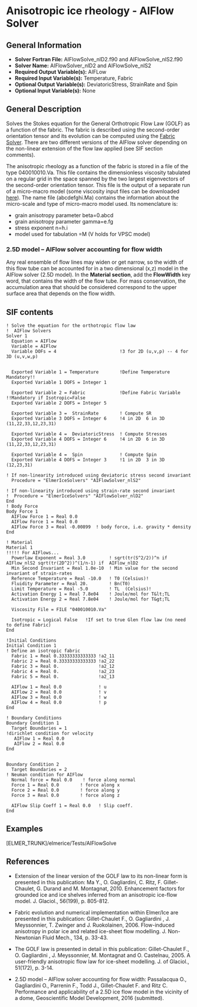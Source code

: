 # Anisotropic ice rheology - AIFlow Solver

## General Information
- **Solver Fortran File:** AIFlowSolve_nlD2.f90 and AIFlowSolve_nlS2.f90
- **Solver Name:** AIFlowSolver_nlD2 and AIFlowSolve_nlS2
- **Required Output Variable(s):** AIFLow
- **Required Input Variable(s):** Temperature, Fabric
- **Optional Output Variable(s):** DeviatoricStress, StrainRate and Spin
- **Optional Input Variable(s):** None

## General Description
Solves the Stokes equation for the General Orthotropic Flow Law (GOLF) as a function of the fabric. The fabric is described using the second-order orientation tensor and its evolution can be computed using the [Fabric Solver](./FabricSolve.md). There are two different versions of the AIFlow solver depending on the non-linear extension of the flow law applied (see SIF section comments).

The anisotropic rheology as a function of the fabric is stored in a file of the type 040010010.Va. This file contains the dimensionless viscosity tabulated on a regular grid in the space spanned by the two largest eigenvectors of the second-order orientation tensor. This file is the output of a separate run of a micro-macro model (some viscosity input files can be downloaded [here](./viscosityfiles.tar.gz)). The name file (abcdefghi.Ma) contains the information about the micro-scale and type of micro-macro model used. Its nomenclature is:

- grain anisotropy parameter beta=0.abcd
- grain anisotropy parameter gamma=e.fg
- stress exponent n=h.i
- model used for tabulation =M (V holds for VPSC model)
### 2.5D model – AIFlow solver accounting for flow width

Any real ensemble of flow lines may widen or get narrow, so the width of this flow tube can be accounted for in a two dimensional (x,z) model in the AIFlow solver (2.5D model). In the **Material section**, add the **FlowWidth** key word, that contains the width of the flow tube. For mass conservation, the accumulation area that should be considered correspond to the upper surface area that depends on the flow width.

## SIF contents
```
! Solve the equation for the orthotropic flow law
!  AIFlow Solvers
Solver 1
  Equation = AIFlow
  Variable = AIFlow
  Variable DOFs = 4                        !3 for 2D (u,v,p) -- 4 for 3D (u,v,w,p)


  Exported Variable 1 = Temperature        !Define Temperature Mandatory!!
  Exported Variable 1 DOFS = Integer 1

  Exported Variable 2 = Fabric             !Define Fabric Variable !!Mandatory if Isotropic=False
  Exported Variable 2 DOFS = Integer 5

  Exported Variable 3 =  StrainRate        ! Compute SR
  Exported Variable 3 DOFS = Integer 6     !4 in 2D  6 in 3D (11,22,33,12,23,31)

  Exported Variable 4 =  DeviatoricStress  ! Compute Stresses
  Exported Variable 4 DOFS = Integer 6     !4 in 2D  6 in 3D  (11,22,33,12,23,31)

  Exported Variable 4 =  Spin              ! Compute Spin
  Exported Variable 4 DOFS = Integer 3     !1 in 2D  3 in 3D (12,23,31)

! If non-linearity introduced using deviatoric stress second invariant 
  Procedure = "ElmerIceSolvers" "AIFlowSolver_nlS2"
  
! If non-linearity introduced using strain-rate second invariant   
!  Procedure = "ElmerIceSolvers" "AIFlowSolver_nlD2"
End
! Body Force
Body Force 1
  AIFlow Force 1 = Real 0.0
  AIFlow Force 1 = Real 0.0
  AIFlow Force 3 = Real -0.00899  ! body force, i.e. gravity * density
End

! Material
Material 1
!!!!! For AIFlows...
  Powerlaw Exponent = Real 3.0         ! sqrt(tr(S^2/2))^n if AIFlow_nlS2 sqrt(tr(2D^2))^(1/n-1) if  AIFlow_nlD2
  Min Second Invariant = Real 1.0e-10  ! Min value for the second invariant of strain-rates
  Reference Temperature = Real -10.0   ! T0 (Celsius)!
  Fluidity Parameter = Real 20.        ! Bn(T0)
  Limit Temperature = Real -5.0        ! TL  (Celsius)!
  Activation Energy 1 = Real 7.8e04    ! Joule/mol for T&lt;TL
  Activation Energy 2 = Real 7.8e04    ! Joule/mol for T&gt;TL

  Viscosity File = FILE "040010010.Va"

  Isotropic = Logical False   !If set to true Glen flow law (no need to define Fabric)
End

!Initial Conditions
Initial Condition 1
! Define an isotropic fabric
  Fabric 1 = Real 0.33333333333333 !a2_11
  Fabric 2 = Real 0.33333333333333 !a2_22
  Fabric 3 = Real 0.               !a2_12
  Fabric 4 = Real 0.               !a2_23
  Fabric 5 = Real 0.               !a2_13

  AIFlow 1 = Real 0.0              ! u
  AIFlow 2 = Real 0.0              ! v
  AIFlow 3 = Real 0.0              ! w
  AIFlow 4 = Real 0.0              ! p
End

! Boundary Conditions
Boundary Condition 1
  Target Boundaries = 1
!dirichlet condition for velocity
   AIFlow 1 = Real 0.0
   AIFlow 2 = Real 0.0
End


Boundary Condition 2
  Target Boundaries = 2
! Neuman condition for AIFlow
  Normal force = Real 0.0    ! force along normal
  Force 1 = Real 0.0        ! force along x
  Force 2 = Real 0.0        ! force along y
  Force 3 = Real 0.0        ! force along z

  AIFlow Slip Coeff 1 = Real 0.0   ! Slip coeff.
End
```
## Examples
[ELMER_TRUNK]/elmerice/Tests/AIFlowSolve

## References
- Extension of the linear version of the GOLF law to its non-linear form is presented in this publication:
Ma Y., O. Gagliardini, C. Ritz, F. Gillet-Chaulet, G. Durand and M. Montagnat, 2010. Enhancement factors for grounded ice and ice shelves inferred from an anisotropic ice-flow model. J. Glaciol., 56(199), p. 805-812.

- Fabric evolution and numerical implementation within Elmer/Ice are presented in this publication:
Gillet-Chaulet F., O. Gagliardini , J. Meyssonnier, T. Zwinger and J. Ruokolainen, 2006. Flow-induced anisotropy in polar ice and related ice-sheet flow modelling. J. Non-Newtonian Fluid Mech., 134, p. 33-43.

- The GOLF law is presented in detail in this publication:
Gillet-Chaulet F., O. Gagliardini , J. Meyssonnier, M. Montagnat and O. Castelnau, 2005. A user-friendly anisotropic flow law for ice-sheet modelling. J. of Glaciol., 51(172), p. 3-14.

- 2.5D model – AIFlow solver accounting for flow width:
Passalacqua O., Gagliardini O., Parrenin F., Todd J., Gillet-Chaulet F. and Ritz C. Performance and applicability of a 2.5D ice flow model in the vicinity of a dome, Geoscientific Model Development, 2016 (submitted).
